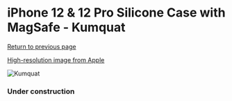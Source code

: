 # iPhone 12 & 12 Pro Silicone Case with MagSafe - Kumquat

[Return to previous page](/iphone_12)

[High-resolution image from Apple](https://store.storeimages.cdn-apple.com/8756/as-images.apple.com/is/MHKY3?wid=4500&hei=4500&fmt=png)

<div style="width: 384px"><img src="/everysource/MHKY3.png" alt="Kumquat"></div>

### Under construction
